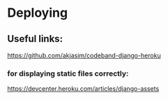 # Deploying
## Useful links:

https://github.com/akjasim/codeband-django-heroku

### for displaying static files correctly:

https://devcenter.heroku.com/articles/django-assets

